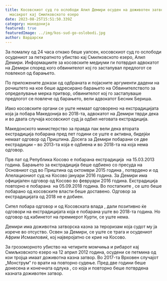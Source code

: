 ```yaml
---
title: Косовскиот суд го ослободи Алил Демири осуден на доживотен затвор за
  масакрот кај Смилковското езеро
date: 2023-08-25T15:51:50.339Z
category: македонија
featured: true
featuredImage: ../img/kos-sud-go-oslobodi.jpg
author: Вардарски
---
```

<!--StartFragment-->

За помалку од 24 часа откако беше уапсен, косовскиот суд го ослободи осудениот за петкратното убиство кај Смилковското езеро, Алил Демири. Информациите за косовските медиуми ги потврдил адвокатот на Демири според кого обвинителот кој го застапувал предлогот се повлекол од барањето.

По приложените докази од одбраната и појасните аргументи дадени на рочиштето на кое беше адресирано барањето на Обвинителството за определување мерка притвор, обвинителот кој го застапуваше предлогот се повлече од барањето, вели адвокатот Бесник Бериша.

Иако косовските органи се уште немаат одговорено на екстрадицијата која ја побара Македонија во 2018-та, адвокатот на Демири тврди дека и во двата случаја косовскиот суд ја одбил неговата екстрадиција.

Македонското министерство за правда пак вели дека втората екстрадиција побарана пред пет години се уште е активна, бидејќи немаат одговор од Приштина. Досега за Демири побарани се две екстрадиции – во 2013-та која е одбиена и во 2018-та на која нема одговор.

Прв пат од Република Косово е побарана екстрадиција  на 15.03.2013 година. Барањето за екстрадиција беше одбиено со пресуда на Основниот суд во Приштина од октомври 2015 година , потврдено и од Апелациониот суд на Косово јануари 2016 година. За Демири има официјален одговор од Косово во февруари 2016 година. Екстрадиција повторно е побарана  на 05.09.2018 година. Во постапките , се што беше побарано од косовските власти беше доставено. Одговор за екстрадицијата од 2018 не е добиен.

Сител побара одговор и од Косовската влада , дали позитивно ќе одговори на екстрадицијата која е побарана уште во 2018-та година. Но одговор од кабинетот на премиерот Курти, се уште нема.

Демири има доживотна затворска казна за тероризам која судот му ја изрече во отсуство. Освен за Демири, се уште се трага и осудениот Африм Исмаиловиќ, кој најверојатно се крие на Косово.

За грозоморното убиство на четирите момчиња и рибарот кај Смиљковското езеро на 12 април 2012 година, осудени се петмина од кои тројца имаат доживотна казна затвор. Во 2017-та Врховен случајот „Монструм“ го врати на повторно судење. Пред две години беше донесена и конечната одлука , со која и повторно беше потврдена казната доживотен затвор.

<!--EndFragment-->